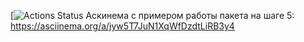 [![Actions Status](https://github.com/SpaceLudens/java-project-71/actions/workflows/main.yml/badge.svg)
Аскинема с примером работы пакета на шаге 5: https://asciinema.org/a/jyw5T7JuN1XqWfDzdtLiRB3y4

